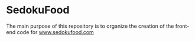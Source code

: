 # SedokuFood

The main purpose of this repository is to organize the creation of the front-end code for www.sedokufood.com
